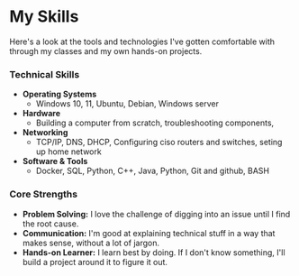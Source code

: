 # My Skills

Here's a look at the tools and technologies I've gotten comfortable with through my classes and my own hands-on projects.

### Technical Skills

* **Operating Systems**
    * Windows 10, 11, Ubuntu, Debian, Windows server
* **Hardware**
    * Building a computer from scratch, troubleshooting components, 
* **Networking**
    * TCP/IP, DNS, DHCP, Configuring ciso routers and switches, seting up home network
* **Software & Tools**
    * Docker, SQL, Python, C++, Java, Python, Git and github, BASH

### Core Strengths

* **Problem Solving:** I love the challenge of digging into an issue until I find the root cause.
* **Communication:** I'm good at explaining technical stuff in a way that makes sense, without a lot of jargon.
* **Hands-on Learner:** I learn best by doing. If I don't know something, I'll build a project around it to figure it out.